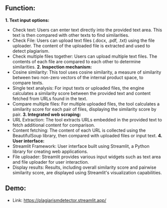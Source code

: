 ## Function:
**1. Text input options:**
- Check text: Users can enter text directly into the provided text area. This text is then compared with other texts to find similarities.
- Check File: Users can upload text files (.docx, .pdf, .txt) using the file uploader. The content of the uploaded file is extracted and used to detect plagiarism.
- Check multiple files together: Users can upload multiple text files. The contents of each file are compared to each other to determine similarities.
**2. Inspection mechanism:**
- Cosine similarity: This tool uses cosine similarity, a measure of similarity between two non-zero vectors of the internal product space, to compare texts.
- Single text analysis: For input texts or uploaded files, the engine calculates a similarity score between the provided text and content fetched from URLs found in the text.
- Compare multiple files: For multiple uploaded files, the tool calculates a similarity score for each pair of files, displaying the similarity score by pair.
**3. Integrated web scraping:**
- URL Extraction: The tool extracts URLs embedded in the provided text to fetch additional content for comparison.
- Content fetching: The content of each URL is collected using the BeautifulSoup library, then compared with uploaded files or input text.
**4. User interface:**
- Streamlit Framework: User interface built using Streamlit, a Python library for creating web applications.
- File uploader: Streamlit provides various input widgets such as text area and file uploader for user interaction.
- Display results: Results, including overall similarity score and pairwise similarity score, are displayed using Streamlit's visualization capabilities.
## Demo:
- Link: https://plagiarismdetector.streamlit.app/
